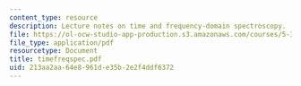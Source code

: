 ```yaml
---
content_type: resource
description: Lecture notes on time and frequency-domain spectroscopy.
file: https://ol-ocw-studio-app-production.s3.amazonaws.com/courses/5-33-advanced-chemical-experimentation-and-instrumentation-fall-2007/213aa2aa64e8961de35b2e2f4ddf6372_timefreqspec.pdf
file_type: application/pdf
resourcetype: Document
title: timefreqspec.pdf
uid: 213aa2aa-64e8-961d-e35b-2e2f4ddf6372
---
```

